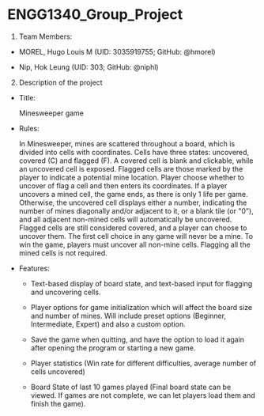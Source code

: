 # ENGG1340_Group_Project

1. Team Members:

  - MOREL, Hugo Louis M (UID: 3035919755; GitHub: @hmorel)
  
  - Nip, Hok Leung (UID: 303; GitHub: @niphl)


2. Description of the project

  - Title: 
  
    Minesweeper game
  
  - Rules: 
  
    In Minesweeper, mines are scattered throughout a board, which is divided into cells with coordinates.
    Cells have three states: uncovered, covered (C) and flagged (F). 
    A covered cell is blank and clickable, while an uncovered cell is exposed. 
    Flagged cells are those marked by the player to indicate a potential mine location.
    Player choose whether to uncover of flag a cell and then enters its coordinates.
    If a player uncovers a mined cell, the game ends, as there is only 1 life per game. 
    Otherwise, the uncovered cell displays either a number, indicating the number of mines diagonally and/or adjacent to it, or a blank tile (or "0"), and     all adjacent non-mined cells will automatically be uncovered. 
    Flagged cells are still considered covered, and a player can choose to uncover them.
    The first cell choice in any game will never be a mine.
    To win the game, players must uncover all non-mine cells. Flagging all the mined cells is not required.

  - Features:
  
    - Text-based display of board state, and text-based input for flagging and uncovering cells.
    - Player options for game initialization which will affect the board size and number of mines. Will include preset options (Beginner, Intermediate, Expert) and also a custom option. 

    - Save the game when quitting, and have the option to load it again after opening the program or starting a new game.
    - Player statistics (Win rate for different difficulties, average number of cells uncovered)
    - Board State of last 10 games played (Final board state can be viewed. If games are not complete, we can let players load them and finish the game).
